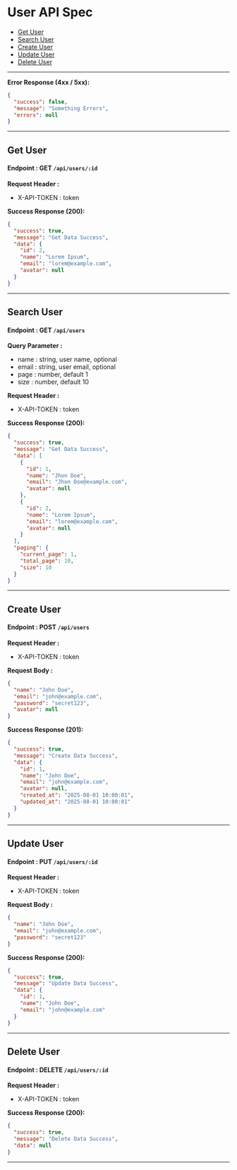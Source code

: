 # User API Spec

- [Get User](#get-user)
- [Search User](#search-user)
- [Create User](#create-user)
- [Update User](#update-user)
- [Delete User](#delete-user)

---

**Error Response (4xx / 5xx):**

```json
{
  "success": false,
  "message": "Something Errors",
  "errors": null
}
```

---

## Get User

#### Endpoint : GET `/api/users/:id`

**Request Header :**

- X-API-TOKEN : token

**Success Response (200):**

```json
{
  "success": true,
  "message": "Get Data Success",
  "data": {
    "id": 2,
    "name": "Lorem Ipsum",
    "email": "lorem@example.com",
    "avatar": null
  }
}
```

---

## Search User

#### Endpoint : GET `/api/users`

**Query Parameter :**

- name : string, user name, optional
- email : string, user email, optional
- page : number, default 1
- size : number, default 10

**Request Header :**

- X-API-TOKEN : token

**Success Response (200):**

```json
{
  "success": true,
  "message": "Get Data Success",
  "data": [
    {
      "id": 1,
      "name": "Jhon Doe",
      "email": "Jhon Doe@example.com",
      "avatar": null
    },
    {
      "id": 2,
      "name": "Lorem Ipsum",
      "email": "lorem@example.com",
      "avatar": null
    }
  ],
  "paging": {
    "current_page": 1,
    "total_page": 10,
    "size": 10
  }
}
```

---

## Create User

#### Endpoint : POST `/api/users`

**Request Header :**

- X-API-TOKEN : token

**Request Body :**

```json
{
  "name": "John Doe",
  "email": "john@example.com",
  "password": "secret123",
  "avatar": null
}
```

**Success Response (201):**

```json
{
  "success": true,
  "message": "Create Data Success",
  "data": {
    "id": 1,
    "name": "John Doe",
    "email": "john@example.com",
    "avatar": null,
    "created_at": "2025-08-01 10:00:01",
    "updated_at": "2025-08-01 10:00:01"
  }
}
```

---

## Update User

#### Endpoint : PUT `/api/users/:id`

**Request Header :**

- X-API-TOKEN : token

**Request Body :**

```json
{
  "name": "John Doe",
  "email": "john@example.com",
  "password": "secret123"
}
```

**Success Response (200):**

```json
{
  "success": true,
  "message": "Update Data Success",
  "data": {
    "id": 1,
    "name": "John Doe",
    "email": "john@example.com"
  }
}
```

---

## Delete User

#### Endpoint : DELETE `/api/users/:id`

**Request Header :**

- X-API-TOKEN : token

**Success Response (200):**

```json
{
  "success": true,
  "message": "Delete Data Success",
  "data": null
}
```

---
